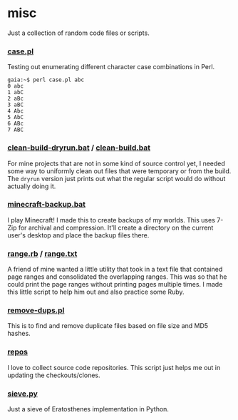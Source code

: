 # misc
Just a collection of random code files or scripts.

### [case.pl](perl/case.pl)
Testing out enumerating different character case combinations in Perl.

	gaia:~$ perl case.pl abc
	0 abc
	1 abC
	2 aBc
	3 aBC
	4 Abc
	5 AbC
	6 ABc
	7 ABC

### [clean-build-dryrun.bat](batch/clean-build-dryrun.bat) / [clean-build.bat](batch/clean-build.bat)
For mine projects that are not in some kind of source control yet, I needed some
way to uniformly clean out files that were temporary or from the build.  The
`dryrun` version just prints out what the regular script would do without
actually doing it.

### [minecraft-backup.bat](batch/minecraft-backup.bat)
I play Minecraft!  I made this to create backups of my worlds.  This uses 7-Zip
for archival and compression.  It'll create a directory on the current user's
desktop and place the backup files there.

### [range.rb](ruby/range.rb) / [range.txt](ruby/range.txt)
A friend of mine wanted a little utility that took in a text file that contained
page ranges and consolidated the overlapping ranges.  This was so that he could
print the page ranges without printing pages multiple times.  I made this little
script to help him out and also practice some Ruby.

### [remove-dups.pl](perl/remove-dups.pl)
This is to find and remove duplicate files based on file size and MD5 hashes.

### [repos](sh/repos)
I love to collect source code repositories.  This script just helps me out in
updating the checkouts/clones.

### [sieve.py](python/sieve.py)
Just a sieve of Eratosthenes implementation in Python.
